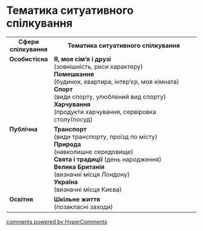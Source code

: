 <div id="hypercomments_widget" class="js-hypercomments-widget invisible"></div>

# Тематика ситуативного спілкування

<table>
  <tr>
    <td width="15%" align="center"><b>Сфери спілкування</b></td>
    <td width="85%" align="center"><b>Тематика ситуативного спілкування</b></td>
  </tr>
  <tr>
    <td width="15%" style="vertical-align:top !important;">
<b>Особистісна</b></td>
    <td width="85%" style="vertical-align:top !important;">
<b>Я, моя сім’я i друзі</b><br>
(зовнішність, риси характеру) <br>
<b>Помешкання</b><br>
(будинок, квартира, інтер’єр, моя кімната)<br>
<b>Спорт</b><br>
(види спорту, улюблений вид спорту)<br>
<b>Харчування</b><br>
(продукти харчування, сервіровка столу(посуд)
</td>
  </tr>
<tr>
    <td width="15%" style="vertical-align:top !important;">
<b>Публічна</b></td>
    <td width="85%" style="vertical-align:top !important;">
<b>Транспорт</b><br>
(види транспорту, проїзд по місту)<br>
<b>Природа</b><br>
(навколишнє середовище)<br>
<b>Свята і традиції</b>
(день народження)<br>
<b>Велика Британія</b><br>
(визначні місця Лондону)<br>
<b>Україна</b><br>
(визначні місця Києва)
</td>
</tr>
<tr>
    <td width="15%" style="vertical-align:top !important;">
<b>Освітня</b></td>
    <td width="85%" style="vertical-align:top !important;">
<b>Шкільне життя</b><br>
(позакласні заходи)</td>
</tr>
</table>

<div class="js-hypercomments-container">
    <a href="http://hypercomments.com" class="hc-link" title="comments widget">comments powered by HyperComments</a>
</div>